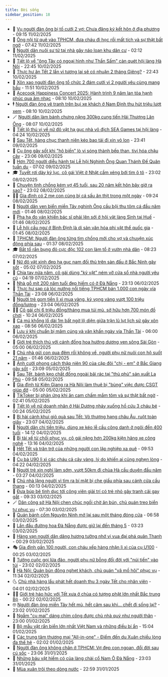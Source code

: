 ```yaml
---
title: Đời sống
sidebar_position: 18
---
```


<!-- dantri-doi-song:START -->
- 🥳 [Vụ người đàn ông bị tố cưới 2 vợ: Chưa đăng ký kết hôn ở địa phương](https://dantri.com.vn/doi-song/vu-nguoi-dan-ong-bi-to-cuoi-2-vo-chua-dang-ky-ket-hon-o-dia-phuong-20250211153757457.htm) - 09:15 11/02/2025
- 🌁 [Ông nội từ quê vào TPHCM, đưa cháu đi học rồi mất tích và sự thật bất ngờ](https://dantri.com.vn/doi-song/ong-noi-tu-que-vao-tphcm-dua-chau-di-hoc-roi-mat-tich-va-su-that-bat-ngo-20250211124725941.htm) - 07:42 11/02/2025
- 👀 [Người dân nuôi sư tử tại nhà gây náo loạn khu dân cư](https://dantri.com.vn/doi-song/nguoi-dan-nuoi-su-tu-tai-nha-gay-nao-loan-khu-dan-cu-20250210155514639.htm) - 02:12 11/02/2025
- 🐻 [Tiết lộ về &quot;ông Tây có ngoại hình như Thần Sấm&quot; càn quét hội làng Hà Nội](https://dantri.com.vn/doi-song/tiet-lo-ve-ong-tay-co-ngoai-hinh-nhu-than-sam-can-quet-hoi-lang-ha-noi-20250210163111511.htm) - 22:45 10/02/2025
- 🦅 [Thực hư ăn Tết 2 lần vì tương lai sẽ có nhuận 2 tháng Giêng?](https://dantri.com.vn/doi-song/thuc-hu-an-tet-2-lan-vi-tuong-lai-se-co-nhuan-2-thang-gieng-20250209201640699.htm) - 22:43 10/02/2025
- 🦩 [Xôn xao người đàn ông tổ chức 2 đám cưới vì 2 người yêu cùng mang bầu](https://dantri.com.vn/doi-song/xon-xao-nguoi-dan-ong-to-chuc-2-dam-cuoi-vi-2-nguoi-yeu-cung-mang-bau-20250210170601219.htm) - 11:51 10/02/2025
- 🦏 [Acecook Happiness Concert 2025: Hành trình 9 năm lan tỏa hạnh phúc qua âm nhạc](https://dantri.com.vn/doi-song/acecook-happiness-concert-2025-hanh-trinh-9-nam-lan-toa-hanh-phuc-qua-am-nhac-20250210144956624.htm) - 08:10 10/02/2025
- 🕴 [Người đàn ông vẽ tranh trên bụi xe khách ở Nam Định thu hút triệu lượt xem](https://dantri.com.vn/doi-song/nguoi-dan-ong-ve-tranh-tren-bui-xe-khach-o-nam-dinh-thu-hut-trieu-luot-xem-20250210133423273.htm) - 08:10 10/02/2025
- 🪄 [Người dân làm bánh chưng nặng 300kg cung tiến Hải Thượng Lãn Ông](https://dantri.com.vn/doi-song/nguoi-dan-lam-banh-chung-nang-300kg-cung-tien-hai-thuong-lan-ong-20250210133523073.htm) - 08:07 10/02/2025
- 🚦 [Tiết lộ thú vị về nữ đô vật hạ gục nhà vô địch SEA Games tại hội làng](https://dantri.com.vn/doi-song/tiet-lo-thu-vi-ve-nu-do-vat-ha-guc-nha-vo-dich-sea-games-tai-hoi-lang-20250210103532830.htm) - 04:24 10/02/2025
- 🤔 [Sau Tết, hàng chục thanh niên kéo bao tải đi xin vỏ lon](https://dantri.com.vn/doi-song/sau-tet-hang-chuc-thanh-nien-keo-bao-tai-di-xin-vo-lon-20250209112654142.htm) - 23:41 09/02/2025
- 🚦 [Cụ ông gây sốt khi &quot;hô biến&quot; lò vi sóng thành bếp than, tivi hóa chậu cây](https://dantri.com.vn/doi-song/cu-ong-gay-sot-khi-ho-bien-lo-vi-song-thanh-bep-than-tivi-hoa-chau-cay-20250208125743446.htm) - 23:06 09/02/2025
- 🐎 [Hơn 700 người diễu hành tại Lễ hội Nghinh Ông Quan Thánh Đế Quân tuần du](https://dantri.com.vn/doi-song/hon-700-nguoi-dieu-hanh-tai-le-hoi-nghinh-ong-quan-thanh-de-quan-tuan-du-20250209133107189.htm) - 07:02 09/02/2025
- 🎓 [Tuyết rơi dày kỷ lục, cô gái Việt ở Nhật cầm xẻng bới tìm ô tô](https://dantri.com.vn/doi-song/tuyet-roi-day-ky-luc-co-gai-viet-o-nhat-cam-xeng-boi-tim-o-to-20250208215417859.htm) - 23:02 08/02/2025
- 🐘 [Chuyện tình chồng kém vợ 45 tuổi, sau 20 năm kết hôn bây giờ ra sao?](https://dantri.com.vn/doi-song/chuyen-tinh-chong-kem-vo-45-tuoi-sau-20-nam-ket-hon-bay-gio-ra-sao-20250208125356928.htm) - 23:02 08/02/2025
- 🧑‍🏫 [Gia đình có 2 mẹ con cùng bị cá sấu ăn thịt trong một ngày](https://dantri.com.vn/doi-song/gia-dinh-co-2-me-con-cung-bi-ca-sau-an-thit-trong-mot-ngay-20250208110243309.htm) - 09:24 08/02/2025
- 🦒 [Người dân ven biển miền Tây nghinh Ông cầu bội thu tôm cá đầu năm mới](https://dantri.com.vn/doi-song/nguoi-dan-ven-bien-mien-tay-nghinh-ong-cau-boi-thu-tom-ca-dau-nam-moi-20250207113533034.htm) - 01:46 08/02/2025
- 🧰 [Pha hạ đo ván khiến bác sĩ phải lên sới ở hội vật làng Sình tại Huế](https://dantri.com.vn/doi-song/pha-ha-do-van-khien-bac-si-phai-len-soi-o-hoi-vat-lang-sinh-tai-hue-20250207150346123.htm) - 01:46 08/02/2025
- 🧐 [Lễ hội cầu ngư ở Bình Định là di sản văn hóa phi vật thể quốc gia](https://dantri.com.vn/doi-song/le-hoi-cau-ngu-o-binh-dinh-la-di-san-van-hoa-phi-vat-the-quoc-gia-20250207184612000.htm) - 01:45 08/02/2025
- 🌮 [TPHCM: Người đàn ông từng tìm chồng mới cho vợ và chuyện xúc động phía sau](https://dantri.com.vn/doi-song/tphcm-nguoi-dan-ong-tung-tim-chong-moi-cho-vo-va-chuyen-xuc-dong-phia-sau-20250207142615895.htm) - 01:37 08/02/2025
- 🎓 [Bắt tổ rắn bụng đỏ cực độc 102 con làm tổ ở vườn nhà dân](https://dantri.com.vn/doi-song/bat-to-ran-bung-do-cuc-doc-102-con-lam-to-o-vuon-nha-dan-20250207150833220.htm) - 08:23 07/02/2025
- 🚀 [Nữ đô vật xinh đẹp hạ gục nam đối thủ trên sàn đấu ở Bắc Ninh gây sốt](https://dantri.com.vn/doi-song/nu-do-vat-xinh-dep-ha-guc-nam-doi-thu-tren-san-dau-o-bac-ninh-gay-sot-20250206211055421.htm) - 05:02 07/02/2025
- 🤖 [Chia tay nửa năm, cô gái dùng &quot;kỷ vật&quot; ném vỡ cửa sổ nhà người yêu cũ](https://dantri.com.vn/doi-song/chia-tay-nua-nam-co-gai-dung-ky-vat-nem-vo-cua-so-nha-nguoi-yeu-cu-20250206223810432.htm) - 04:19 07/02/2025
- 🤩 [Nhà gỗ mít 200 năm tuổi đẹp hiếm có ở Đà Nẵng](https://dantri.com.vn/doi-song/nha-go-mit-200-nam-tuoi-dep-hiem-co-o-da-nang-20250204210132834.htm) - 23:13 06/02/2025
- 👹 [Thực hư sạp cá lóc nướng nổi tiếng TPHCM bán 1.000 con ngày vía Thần Tài](https://dantri.com.vn/doi-song/thuc-hu-sap-ca-loc-nuong-noi-tieng-tphcm-ban-1000-con-ngay-via-than-tai-20250206205458989.htm) - 23:08 06/02/2025
- 🦩 [Người trẻ gom tiền lì xì mua vàng, kỳ vọng vàng vượt 100 triệu đồng/lượng](https://dantri.com.vn/doi-song/nguoi-tre-gom-tien-li-xi-mua-vang-ky-vong-vang-vuot-100-trieu-dongluong-20250206120123877.htm) - 23:04 06/02/2025
- 🧑‍🏫 [Cô gái chi 6 triệu đồng/tháng mua túi mù, sở hữu hơn 700 món đồ chơi](https://dantri.com.vn/doi-song/co-gai-chi-6-trieu-dongthang-mua-tui-mu-so-huu-hon-700-mon-do-choi-20250113194153347.htm) - 10:24 06/02/2025
- 🌈 [Cá mú khổng lồ dài 1m bất ngờ lộ diện giữa trận lũ lụt lịch sử gây xôn xao](https://dantri.com.vn/doi-song/ca-mu-khong-lo-dai-1m-bat-ngo-lo-dien-giua-tran-lu-lut-lich-su-gay-xon-xao-20250206153919529.htm) - 08:56 06/02/2025
- 💃 [Lưu ý khi chuẩn bị mâm cúng và văn khấn ngày vía Thần Tài](https://dantri.com.vn/doi-song/luu-y-khi-chuan-bi-mam-cung-va-van-khan-ngay-via-than-tai-20250206110936130.htm) - 06:00 06/02/2025
- 💂 [Giới trẻ thích thú với cánh đồng hoa hướng dương ven sông Sài Gòn](https://dantri.com.vn/du-lich/gioi-tre-thich-thu-voi-canh-dong-hoa-huong-duong-ven-song-sai-gon-20250205160719070.htm) - 05:00 06/02/2025
- 🦏 [Chủ nhà gửi con qua đêm rồi không về, người phụ nữ nuôi con hộ suốt 21 năm](https://dantri.com.vn/doi-song/chu-nha-gui-con-qua-dem-roi-khong-ve-nguoi-phu-nu-nuoi-con-ho-suot-21-nam-20250204174443669.htm) - 01:46 06/02/2025
- 🤡 [Ảnh cưới phong cách thập niên 90 của cặp đôi &quot;chị - em&quot; ở Bắc Giang gây sốt](https://dantri.com.vn/doi-song/anh-cuoi-phong-cach-thap-nien-90-cua-cap-doi-chi-em-o-bac-giang-gay-sot-20250205111215471.htm) - 23:09 05/02/2025
- 🫶 [Sau Tết, bánh kẹo chất đống ngoài bãi rác tại &quot;thủ phủ&quot; sản xuất La Phù](https://dantri.com.vn/doi-song/sau-tet-banh-keo-chat-dong-ngoai-bai-rac-tai-thu-phu-san-xuat-la-phu-20250205164019922.htm) - 09:58 05/02/2025
- 💪 [Gia đình từ Kiên Giang ra Hà Nội làm thuê bị &quot;bùng&quot; việc được CSGT giúp đỡ](https://dantri.com.vn/doi-song/gia-dinh-tu-kien-giang-ra-ha-noi-lam-thue-bi-bung-viec-duoc-csgt-giup-do-20250205113127219.htm) - 05:00 05/02/2025
- 🦅 [TikToker bị phản ứng khi ăn cam chấm mắm tôm và sự thật bất ngờ](https://dantri.com.vn/doi-song/tiktoker-bi-phan-ung-khi-an-cam-cham-mam-tom-va-su-that-bat-ngo-20250205081044103.htm) - 02:41 05/02/2025
- 🧠 [Tiết lộ về nữ doanh nhân ở Hải Dương nhảy xuống hồ cứu 3 cháu bé](https://dantri.com.vn/doi-song/tiet-lo-ve-nu-doanh-nhan-o-hai-duong-nhay-xuong-ho-cuu-3-chau-be-20250204172738122.htm) - 00:24 05/02/2025
- 🦅 [Bi hài cảnh khui giỏ quà sau Tết: Vỏ thượng hạng châu Âu, ruột toàn giấy](https://dantri.com.vn/doi-song/bi-hai-canh-khui-gio-qua-sau-tet-vo-thuong-hang-chau-au-ruot-toan-giay-20250204144014807.htm) - 23:07 04/02/2025
- 💪 [Người dân chi tiền triệu, dùng xe kéo lễ cầu công danh ở ngôi đền 400 tuổi](https://dantri.com.vn/doi-song/nguoi-dan-chi-tien-trieu-dung-xe-keo-le-cau-cong-danh-o-ngoi-den-400-tuoi-20250204182921049.htm) - 14:12 04/02/2025
- 🧐 [Bị tài xế từ chối phục vụ, cô gái nặng hơn 200kg kiện hãng xe công nghệ](https://dantri.com.vn/doi-song/bi-tai-xe-tu-choi-phuc-vu-co-gai-nang-hon-200kg-kien-hang-xe-cong-nghe-20250204173039278.htm) - 13:16 04/02/2025
- 👀 [Hết Tết và trăn trở của những người con lập nghiệp xa quê](https://dantri.com.vn/doi-song/het-tet-va-tran-tro-cua-nhung-nguoi-con-lap-nghiep-xa-que-20250204165351595.htm) - 09:53 04/02/2025
- 🎉 [Cụ bà U90 lì xì các cháu cả cây vàng, lý do khiến ai cũng nghẹn lòng](https://dantri.com.vn/doi-song/cu-ba-u90-li-xi-cac-chau-ca-cay-vang-ly-do-khien-ai-cung-nghen-long-20250204103626456.htm) - 04:22 04/02/2025
- 💂 [Người trẻ xin nghỉ làm sớm, vượt 50km đi chùa Hà cầu duyên đầu năm](https://dantri.com.vn/doi-song/nguoi-tre-xin-nghi-lam-som-vuot-50km-di-chua-ha-cau-duyen-dau-nam-20250204091306338.htm) - 03:27 04/02/2025
- 🚀 [Chủ nhà lặng người vì tìm ra bí mật bị che giấu phía sau cánh cửa cầu thang](https://dantri.com.vn/doi-song/chu-nha-lang-nguoi-vi-tim-ra-bi-mat-bi-che-giau-phia-sau-canh-cua-cau-thang-20250203235437061.htm) - 00:13 04/02/2025
- 👹 [Đưa búp bê tình dục tới công viên giải trí có trẻ nhỏ gây tranh cãi gay gắt](https://dantri.com.vn/doi-song/dua-bup-be-tinh-duc-toi-cong-vien-giai-tri-co-tre-nho-gay-tranh-cai-gay-gat-20250202002954081.htm) - 09:33 03/02/2025
- 🪄 [Dân công sở Hà Nội chen chúc ngồi chờ ăn bún, chủ quán treo biển tự phục vụ](https://dantri.com.vn/doi-song/dan-cong-so-ha-noi-chen-chuc-ngoi-cho-an-bun-chu-quan-treo-bien-tu-phuc-vu-20250203142105455.htm) - 07:30 03/02/2025
- 🌁 [Quán bánh cốm Nguyên Ninh mở lại sau một tháng đóng cửa](https://dantri.com.vn/doi-song/quan-banh-com-nguyen-ninh-mo-lai-sau-mot-thang-dong-cua-20250203095255826.htm) - 06:58 03/02/2025
- 🌋 [Lần đầu đường hoa Đà Nẵng được giữ lại đến tháng 5](https://dantri.com.vn/tet-2025/lan-dau-duong-hoa-da-nang-duoc-giu-lai-den-thang-5-20250203091015406.htm) - 03:23 03/02/2025
- 🦆 [Hàng vạn người dân dâng hương tưởng nhớ vị vua đại phá quân Thanh](https://dantri.com.vn/doi-song/hang-van-nguoi-dan-dang-huong-tuong-nho-vi-vua-dai-pha-quan-thanh-20250202175503627.htm) - 00:29 03/02/2025
- 🎭 [Gia đình gần 100 người, con cháu xếp hàng nhận lì xì của cụ U100](https://dantri.com.vn/doi-song/gia-dinh-gan-100-nguoi-con-chau-xep-hang-nhan-li-xi-cua-cu-u100-20250202224032446.htm) - 00:25 03/02/2025
- 🤡 [Tưởng cuộc gọi lừa đảo, người phụ nữ bỗng đổi đời với &quot;núi tiền&quot; vào túi](https://dantri.com.vn/doi-song/tuong-cuoc-goi-lua-dao-nguoi-phu-nu-bong-doi-doi-voi-nui-tien-vao-tui-20250202103315419.htm) - 23:02 02/02/2025
- 🦩 [Hà Nội: Quán bún đông nghẹt khách, chủ quán &quot;vã mồ hôi&quot; phục vụ](https://dantri.com.vn/doi-song/ha-noi-quan-bun-dong-nghet-khach-chu-quan-va-mo-hoi-phuc-vu-20250202174103358.htm) - 11:34 02/02/2025
- 🌜 [Chủ nhà hàng lẩu phát hết doanh thu 3 ngày Tết cho nhân viên](https://dantri.com.vn/doi-song/chu-nha-hang-lau-phat-het-doanh-thu-3-ngay-tet-cho-nhan-vien-20250202105914176.htm) - 04:01 02/02/2025
- 🧑‍🏫 [Giới trẻ háo hức với Tết xưa ở chùa có tượng phật lớn nhất Bắc trung Bộ](https://dantri.com.vn/tet-2025/gioi-tre-hao-huc-voi-tet-xua-o-chua-co-tuong-phat-lon-nhat-bac-trung-bo-20250201154902297.htm) - 00:22 02/02/2025
- 🤓 [Người đàn ông miền Tây hết mù, hết câm sau khi… chết đi sống lại?](https://dantri.com.vn/doi-song/nguoi-dan-ong-mien-tay-het-mu-het-cam-sau-khi-chet-di-song-lai-20250114165320727.htm) - 23:02 01/02/2025
- 🤗 [Ngắm &quot;cụ mai&quot; dáng chim công được chủ nhà quý như người thân](https://dantri.com.vn/tet-2025/ngam-cu-mai-dang-chim-cong-duoc-chu-nha-quy-nhu-nguoi-than-20250131160859938.htm) - 23:00 01/02/2025
- 🦒 [Bộ mẫu vật rắn biển lớn nhất Việt Nam và những điều bí ẩn](https://dantri.com.vn/tet-2025/bo-mau-vat-ran-bien-lon-nhat-viet-nam-va-nhung-dieu-bi-an-20250125071312312.htm) - 15:04 01/02/2025
- 💂 [Các trung tâm thương mại &quot;All-in-one&quot; - Điểm đến du Xuân chiều lòng đa thế hệ](https://dantri.com.vn/doi-song/cac-trung-tam-thuong-mai-all-in-one-diem-den-du-xuan-chieu-long-da-the-he-20250201090242242.htm) - 02:02 01/02/2025
- 🚀 [Người đàn ông không chân ở TPHCM: Vợ đẹp con ngoan, đổi đời sau cú sốc](https://dantri.com.vn/doi-song/nguoi-dan-ong-khong-chan-o-tphcm-vo-dep-con-ngoan-doi-doi-sau-cu-soc-20250119172537441.htm) - 23:06 31/01/2025
- 🐲 [Những báu vật hiếm có của làng chài cổ Nam Ô Đà Nẵng](https://dantri.com.vn/doi-song/nhung-bau-vat-hiem-co-cua-lang-chai-co-nam-o-da-nang-20250120193725167.htm) - 23:03 31/01/2025
- 🎡 [Mùa xuân trôi theo dòng nước](https://dantri.com.vn/tet-2025/mua-xuan-troi-theo-dong-nuoc-20250201015952879.htm) - 22:59 31/01/2025<!-- dantri-doi-song:END -->
